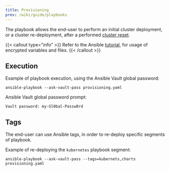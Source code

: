 ```yaml
---
title: Provisioning
prev: /wiki/guide/playbooks
---
```


The playbook allows the end-user to perform an initial cluster deployment, or a cluster re-deployment, after a performed [cluster reset](/k3s-cluster/wiki/guide/playbooks/reset).

<!--more-->

{{< callout type="info" >}}
  Refer to the Ansible [tutorial](/k3s-cluster/tutorials/handbook/ansible), for usage of encrypted variables and files.
{{< /callout >}}

## Execution

Example of playbook execution, using the Ansible Vault global password:

```shell
ansible-playbook --ask-vault-pass provisioning.yaml
```

Ansible Vault global password prompt:

```shell
Vault password: my-Gl0bal-Passw0rd
```

## Tags

The end-user can use Ansible tags, in order to re-deploy specific segments of playbook.

Example of re-deploying the `kubernetes` playbook segment:

```shell
ansible-playbook --ask-vault-pass --tags=kubernets,charts provisioning.yaml
```
